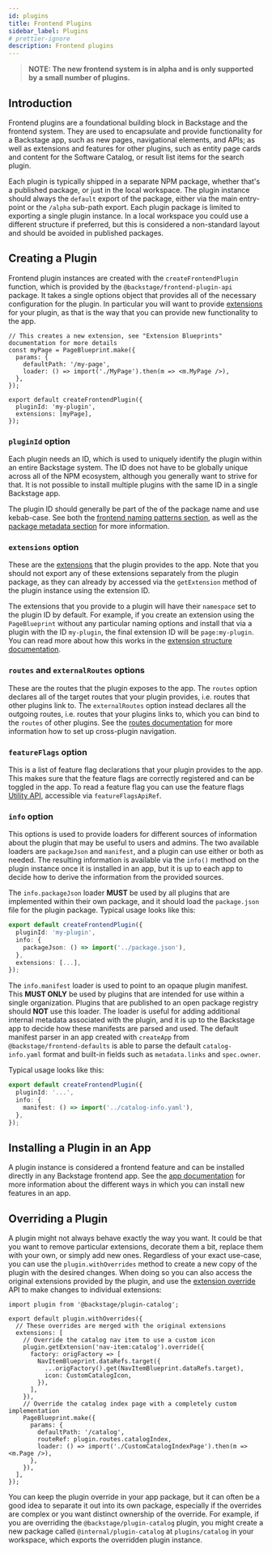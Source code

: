 ```yaml
---
id: plugins
title: Frontend Plugins
sidebar_label: Plugins
# prettier-ignore
description: Frontend plugins
---
```


> **NOTE: The new frontend system is in alpha and is only supported by a small number of plugins.**

## Introduction

Frontend plugins are a foundational building block in Backstage and the frontend system. They are used to encapsulate and provide functionality for a Backstage app, such as new pages, navigational elements, and APIs; as well as extensions and features for other plugins, such as entity page cards and content for the Software Catalog, or result list items for the search plugin.

Each plugin is typically shipped in a separate NPM package, whether that's a published package, or just in the local workspace. The plugin instance should always the `default` export of the package, either via the main entry-point or the `/alpha` sub-path export. Each plugin package is limited to exporting a single plugin instance. In a local workspace you could use a different structure if preferred, but this is considered a non-standard layout and should be avoided in published packages.

## Creating a Plugin

Frontend plugin instances are created with the `createFrontendPlugin` function, which is provided by the `@backstage/frontend-plugin-api` package. It takes a single options object that provides all of the necessary configuration for the plugin. In particular you will want to provide [extensions](./20-extensions.md) for your plugin, as that is the way that you can provide new functionality to the app.

```tsx
// This creates a new extension, see "Extension Blueprints" documentation for more details
const myPage = PageBlueprint.make({
  params: {
    defaultPath: '/my-page',
    loader: () => import('./MyPage').then(m => <m.MyPage />),
  },
});

export default createFrontendPlugin({
  pluginId: 'my-plugin',
  extensions: [myPage],
});
```

### `pluginId` option

Each plugin needs an ID, which is used to uniquely identify the plugin within an entire Backstage system. The ID does not have to be globally unique across all of the NPM ecosystem, although you generally want to strive for that. It is not possible to install multiple plugins with the same ID in a single Backstage app.

The plugin ID should generally be part of the of the package name and use kebab-case. See both the [frontend naming patterns section](./50-naming-patterns.md), as well as the [package metadata section](../../tooling/package-metadata.md#name) for more information.

### `extensions` option

These are the [extensions](./20-extensions.md) that the plugin provides to the app. Note that you should not export any of these extensions separately from the plugin package, as they can already by accessed via the `getExtension` method of the plugin instance using the extension ID.

The extensions that you provide to a plugin will have their `namespace` set to the plugin ID by default. For example, if you create an extension using the `PageBlueprint` without any particular naming options and install that via a plugin with the ID `my-plugin`, the final extension ID will be `page:my-plugin`. You can read more about how this works in the [extension structure documentation](./20-extensions.md#extension-structure).

### `routes` and `externalRoutes` options

These are the routes that the plugin exposes to the app. The `routes` option declares all of the target routes that your plugin provides, i.e. routes that other plugins link to. The `externalRoutes` option instead declares all the outgoing routes, i.e. routes that your plugins links to, which you can bind to the `routes` of other plugins. See the [routes documentation](./36-routes.md) for more information how to set up cross-plugin navigation.

### `featureFlags` option

This is a list of feature flag declarations that your plugin provides to the app. This makes sure that the feature flags are correctly registered and can be toggled in the app. To read a feature flag you can use the feature flags [Utility API](../architecture/33-utility-apis.md), accessible via `featureFlagsApiRef`.

### `info` option

This options is used to provide loaders for different sources of information about the plugin that may be useful to users and admins. The two available loaders are `packageJson` and `manifest`, and a plugin can use either or both as needed. The resulting information is available via the `info()` method on the plugin instance once it is installed in an app, but it is up to each app to decide how to derive the information from the provided sources.

The `info.packageJson` loader **MUST** be used by all plugins that are implemented within their own package, and it should load the `package.json` file for the plugin package. Typical usage looks like this:

```ts
export default createFrontendPlugin({
  pluginId: 'my-plugin',
  info: {
    packageJson: () => import('../package.json'),
  },
  extensions: [...],
});
```

The `info.manifest` loader is used to point to an opaque plugin manifest. This **MUST ONLY** be used by plugins that are intended for use within a single organization. Plugins that are published to an open package registry should **NOT** use this loader. The loader is useful for adding additional internal metadata associated with the plugin, and it is up to the Backstage app to decide how these manifests are parsed and used. The default manifest parser in an app created with `createApp` from `@backstage/frontend-defaults` is able to parse the default `catalog-info.yaml` format and built-in fields such as `metadata.links` and `spec.owner`.

Typical usage looks like this:

```ts
export default createFrontendPlugin({
  pluginId: '...',
  info: {
    manifest: () => import('../catalog-info.yaml'),
  },
});
```

## Installing a Plugin in an App

A plugin instance is considered a frontend feature and can be installed directly in any Backstage frontend app. See the [app documentation](./10-app.md) for more information about the different ways in which you can install new features in an app.

## Overriding a Plugin

A plugin might not always behave exactly the way you want. It could be that you want to remove particular extensions, decorate them a bit, replace them with your own, or simply add new ones. Regardless of your exact use-case, you can use the `plugin.withOverrides` method to create a new copy of the plugin with the desired changes. When doing so you can also access the original extensions provided by the plugin, and use the [extension override](./25-extension-overrides.md) API to make changes to individual extensions:

```tsx
import plugin from '@backstage/plugin-catalog';

export default plugin.withOverrides({
  // These overrides are merged with the original extensions
  extensions: [
    // Override the catalog nav item to use a custom icon
    plugin.getExtension('nav-item:catalog').override({
      factory: origFactory => [
        NavItemBlueprint.dataRefs.target({
          ...origFactory().get(NavItemBlueprint.dataRefs.target),
          icon: CustomCatalogIcon,
        }),
      ],
    }),
    // Override the catalog index page with a completely custom implementation
    PageBlueprint.make({
      params: {
        defaultPath: '/catalog',
        routeRef: plugin.routes.catalogIndex,
        loader: () => import('./CustomCatalogIndexPage').then(m => <m.Page />),
      },
    }),
  ],
});
```

You can keep the plugin override in your app package, but it can often be a good idea to separate it out into its own package, especially if the overrides are complex or you want distinct ownership of the override. For example, if you are overriding the `@backstage/plugin-catalog` plugin, you might create a new package called `@internal/plugin-catalog` at `plugins/catalog` in your workspace, which exports the overridden plugin instance.
